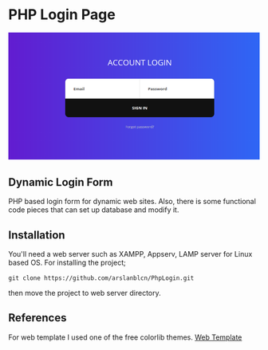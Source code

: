 # PHP Login Page

![Image](https://github.com/arslanblcn/PhpLogin/blob/master/images/icons/Screenshot%20from%202020-11-05%2020-40-01.png?raw=True)

## Dynamic Login Form

PHP based login form for dynamic web sites. Also, there is some functional code pieces that can set up database and modify it.

## Installation

You'll need a web server such as XAMPP, Appserv, LAMP server for Linux based OS.
For installing the project;
```
git clone https://github.com/arslanblcn/PhpLogin.git
```
then move the project to web server directory.

## References

For web template I used one of the free colorlib themes.
[Web Template](https://colorlib.com/etc/lf/Login_v20/index.html)
